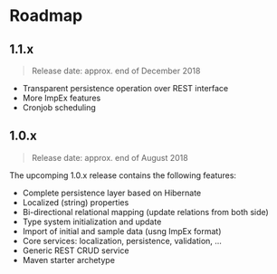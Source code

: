 # Roadmap

## 1.1.x
> Release date: approx. end of December 2018
* Transparent persistence operation over REST interface
* More ImpEx features
* Cronjob scheduling 

## 1.0.x
> Release date: approx. end of August 2018

The upcomping 1.0.x release contains the following features:
* Complete persistence layer based on Hibernate
 * Localized (string) properties
 * Bi-directional relational mapping (update relations from both side)
 * Type system initialization and update
* Import of initial and sample data (usng ImpEx format) 
* Core services: localization, persistence, validation, ...
* Generic REST CRUD service 
* Maven starter archetype   
